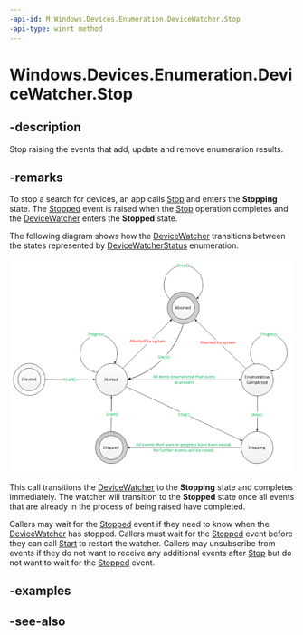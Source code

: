```yaml
---
-api-id: M:Windows.Devices.Enumeration.DeviceWatcher.Stop
-api-type: winrt method
---
```


<!-- Method syntax
public void Stop()
-->

# Windows.Devices.Enumeration.DeviceWatcher.Stop

## -description
Stop raising the events that add, update and remove enumeration results.

## -remarks
To stop a search for devices, an app calls [Stop](devicewatcher_stop.md) and enters the **Stopping** state. The [Stopped](devicewatcher_stopped.md) event is raised when the [Stop](devicewatcher_stop.md) operation completes and the [DeviceWatcher](devicewatcher.md) enters the **Stopped** state.

The following diagram shows how the [DeviceWatcher](devicewatcher.md) transitions between the states represented by [DeviceWatcherStatus](devicewatcherstatus.md) enumeration.

<img src="images/statediagram.png" alt="state diagram of DeviceWatcher states"></img>

This call transitions the [DeviceWatcher](devicewatcher.md) to the **Stopping** state and completes immediately. The watcher will transition to the **Stopped** state once all events that are already in the process of being raised have completed.

Callers may wait for the [Stopped](devicewatcher_stopped.md) event if they need to know when the [DeviceWatcher](devicewatcher.md) has stopped. Callers must wait for the [Stopped](devicewatcher_stopped.md) event before they can call [Start](devicewatcher_start.md) to restart the watcher. Callers may unsubscribe from events if they do not want to receive any additional events after [Stop](devicewatcher_stop.md) but do not want to wait for the [Stopped](devicewatcher_stopped.md) event.

## -examples

## -see-also
